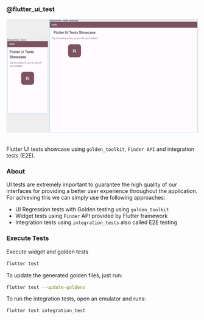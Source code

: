 ### @flutter_ui_test

<img src="docs/screenshot.png"/>
<br><br>

Flutter UI tests showcase using `golden_toolkit`, `Finder API` and integration tests (E2E).

### About

UI tests are extremely important to guarantee the high quality of our interfaces
for providing a better user experience throughout the application. For achieving this
we can simply use the following approaches:

- UI Regression tests with Golden testing using `golden_toolkit`
- Widget tests using `Finder` API provided by Flutter framework
- Integration tests using `integration_tests` also called E2E testing

### Execute Tests

Execute widget and golden tests

```bash
flutter test
```

To update the generated golden files, just run:

```bash
flutter test --update-goldens
```

To run the integration tests, open an emulator and runs:

```bash
flutter test integration_test
```
